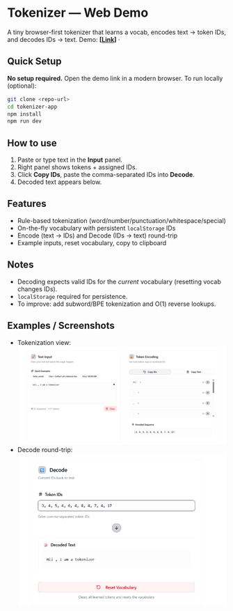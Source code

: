 # Tokenizer — Web Demo

A tiny browser-first tokenizer that learns a vocab, encodes text → token IDs, and decodes IDs → text.
Demo: **\[[Link](https://tokenizer-gamma.vercel.app/)]** · 



## Quick Setup

**No setup required.** Open the demo link in a modern browser.
To run locally (optional):

```bash
git clone <repo-url>
cd tokenizer-app
npm install
npm run dev
```

## How to use

1. Paste or type text in the **Input** panel.
2. Right panel shows tokens + assigned IDs.
3. Click **Copy IDs**, paste the comma-separated IDs into **Decode**.
4. Decoded text appears below.

## Features

* Rule-based tokenization (word/number/punctuation/whitespace/special)
* On-the-fly vocabulary with persistent `localStorage` IDs
* Encode (text → IDs) and Decode (IDs → text) round-trip
* Example inputs, reset vocabulary, copy to clipboard

## Notes

* Decoding expects valid IDs for the *current* vocabulary (resetting vocab changes IDs).
* `localStorage` required for persistence.
* To improve: add subword/BPE tokenization and O(1) reverse lookups.

## Examples / Screenshots

* Tokenization view: ![Tokenization image](./src/assets/Screenshot%202025-08-12%20190852.png)
* Decode round-trip: ![Decoding Image](./src/assets/Screenshot%202025-08-12%20191025.png)



